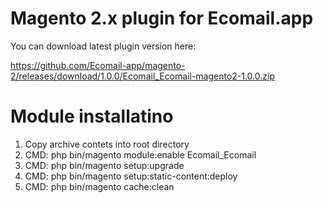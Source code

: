 # Magento 2.x plugin for Ecomail.app

You can download latest plugin version here:

https://github.com/Ecomail-app/magento-2/releases/download/1.0.0/Ecomail_Ecomail-magento2-1.0.0.zip

# Module installatino

1. Copy archive contets into root directory
2. CMD: php bin/magento module:enable Ecomail_Ecomail
3. CMD: php bin/magento setup:upgrade
4. CMD: php bin/magento setup:static-content:deploy
5. CMD: php bin/magento cache:clean
